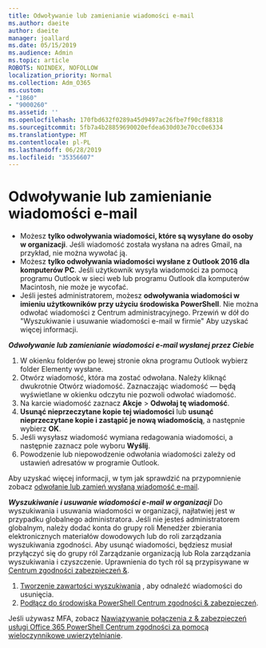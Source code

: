 ```yaml
---
title: Odwoływanie lub zamienianie wiadomości e-mail
ms.author: daeite
author: daeite
manager: joallard
ms.date: 05/15/2019
ms.audience: Admin
ms.topic: article
ROBOTS: NOINDEX, NOFOLLOW
localization_priority: Normal
ms.collection: Adm_O365
ms.custom:
- "1860"
- "9000260"
ms.assetid: ''
ms.openlocfilehash: 170fbd632f0289a45d9497ac26fbe7f90cf88318
ms.sourcegitcommit: 5fb7a4b28859690020efdea630d03e70cc0e6334
ms.translationtype: MT
ms.contentlocale: pl-PL
ms.lasthandoff: 06/28/2019
ms.locfileid: "35356607"
---
```

# <a name="recall-or-replace-an-email-message"></a>Odwoływanie lub zamienianie wiadomości e-mail

- Możesz **tylko odwoływania wiadomości, które są wysyłane do osoby w organizacji**. Jeśli wiadomość została wysłana na adres Gmail, na przykład, nie można wywołać ją.
- Możesz **tylko odwoływania wiadomości wysłane z Outlook 2016 dla komputerów PC**. Jeśli użytkownik wysyła wiadomości za pomocą programu Outlook w sieci web lub programu Outlook dla komputerów Macintosh, nie może je wycofać.
- Jeśli jesteś administratorem, możesz **odwoływania wiadomości w imieniu użytkowników przy użyciu środowiska PowerShell**. Nie można odwołać wiadomości z Centrum administracyjnego. Przewiń w dół do "Wyszukiwanie i usuwanie wiadomości e-mail w firmie" Aby uzyskać więcej informacji.

***Odwoływanie lub zamienianie wiadomości e-mail wysłanej przez Ciebie***

1. W okienku folderów po lewej stronie okna programu Outlook wybierz folder Elementy wysłane.
2. Otwórz wiadomość, która ma zostać odwołana. Należy kliknąć dwukrotnie Otwórz wiadomość. Zaznaczając wiadomość — będą wyświetlane w okienku odczytu nie pozwoli odwołać wiadomość.
3. Na karcie wiadomość zaznacz **Akcje** > **Odwołaj tę wiadomość**.
4. **Usunąć nieprzeczytane kopie tej wiadomości** lub **usunąć nieprzeczytane kopie i zastąpić je nową wiadomością**, a następnie wybierz **OK**.
5. Jeśli wysyłasz wiadomość wymiana redagowania wiadomości, a następnie zaznacz pole wyboru **Wyślij**.
6. Powodzenie lub niepowodzenie odwołania wiadomości zależy od ustawień adresatów w programie Outlook.

Aby uzyskać więcej informacji, w tym jak sprawdzić na przypomnienie zobacz [odwołanie lub zamień wysłaną wiadomość e-mail](https://support.office.com/article/35027f88-d655-4554-b4f8-6c0729a723a0).

***Wyszukiwanie i usuwanie wiadomości e-mail w organizacji*** Do wyszukiwania i usuwania wiadomości w organizacji, najłatwiej jest w przypadku globalnego administratora. Jeśli nie jesteś administratorem globalnym, należy dodać konta do grupy roli Menedżer zbierania elektronicznych materiałów dowodowych lub do roli zarządzania wyszukiwania zgodności. Aby usunąć wiadomości, będziesz musiał przyłączyć się do grupy ról Zarządzanie organizacją lub Rola zarządzania wyszukiwania i czyszczenie. Uprawnienia do tych ról są przypisywane w [Centrum zgodności zabezpieczeń &](https://protection.office.com/).

1. [Tworzenie zawartości wyszukiwania](https://docs.microsoft.com/office365/securitycompliance/content-search) , aby odnaleźć wiadomości do usunięcia.
2. [Podłącz do środowiska PowerShell Centrum zgodności & zabezpieczeń](https://docs.microsoft.com/powershell/exchange/office-365-scc/connect-to-scc-powershell/connect-to-scc-powershell?view=exchange-ps). 

Jeśli używasz MFA, zobacz [Nawiązywanie połączenia z & zabezpieczeń usługi Office 365 PowerShell Centrum zgodności za pomocą wieloczynnikowe uwierzytelnianie](https://docs.microsoft.com/powershell/exchange/office-365-scc/connect-to-scc-powershell/mfa-connect-to-scc-powershell?view=exchange-ps). 
